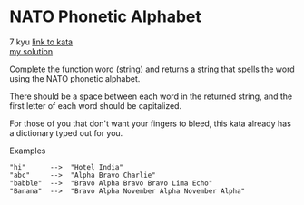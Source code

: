 # NATO Phonetic Alphabet
7 kyu
[link to kata](https://www.codewars.com/kata/54530f75699b53e558002076/train/javascript)
<br>
[my solution](./kata.js)

Complete the function word (string) and returns a string that spells the word using the NATO phonetic alphabet.

There should be a space between each word in the returned string, and the first letter of each word should be capitalized.

For those of you that don't want your fingers to bleed, this kata already has a dictionary typed out for you.

Examples
```
"hi"      -->  "Hotel India"
"abc"     -->  "Alpha Bravo Charlie"
"babble"  -->  "Bravo Alpha Bravo Bravo Lima Echo"
"Banana"  -->  "Bravo Alpha November Alpha November Alpha"
```